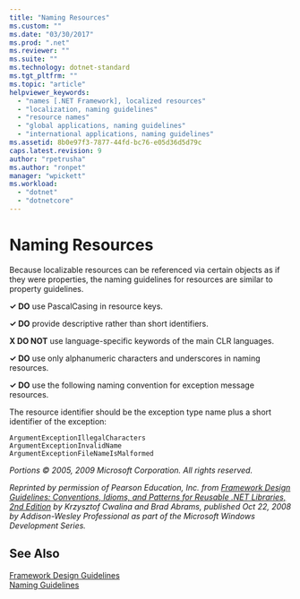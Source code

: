 ```yaml
---
title: "Naming Resources"
ms.custom: ""
ms.date: "03/30/2017"
ms.prod: ".net"
ms.reviewer: ""
ms.suite: ""
ms.technology: dotnet-standard
ms.tgt_pltfrm: ""
ms.topic: "article"
helpviewer_keywords: 
  - "names [.NET Framework], localized resources"
  - "localization, naming guidelines"
  - "resource names"
  - "global applications, naming guidelines"
  - "international applications, naming guidelines"
ms.assetid: 8b0e97f3-7877-44fd-bc76-e05d36d5d79c
caps.latest.revision: 9
author: "rpetrusha"
ms.author: "ronpet"
manager: "wpickett"
ms.workload: 
  - "dotnet"
  - "dotnetcore"
---
```

# Naming Resources
Because localizable resources can be referenced via certain objects as if they were properties, the naming guidelines for resources are similar to property guidelines.  
  
 **✓ DO** use PascalCasing in resource keys.  
  
 **✓ DO** provide descriptive rather than short identifiers.  
  
 **X DO NOT** use language-specific keywords of the main CLR languages.  
  
 **✓ DO** use only alphanumeric characters and underscores in naming resources.  
  
 **✓ DO** use the following naming convention for exception message resources.  
  
 The resource identifier should be the exception type name plus a short identifier of the exception:  
  
 `ArgumentExceptionIllegalCharacters`  
 `ArgumentExceptionInvalidName`  
 `ArgumentExceptionFileNameIsMalformed`  
  
 *Portions © 2005, 2009 Microsoft Corporation. All rights reserved.*  
  
 *Reprinted by permission of Pearson Education, Inc. from [Framework Design Guidelines: Conventions, Idioms, and Patterns for Reusable .NET Libraries, 2nd Edition](https://www.informit.com/store/framework-design-guidelines-conventions-idioms-and-9780321545619) by Krzysztof Cwalina and Brad Abrams, published Oct 22, 2008 by Addison-Wesley Professional as part of the Microsoft Windows Development Series.*  
  
## See Also  
 [Framework Design Guidelines](../../../docs/standard/design-guidelines/index.md)  
 [Naming Guidelines](../../../docs/standard/design-guidelines/naming-guidelines.md)
